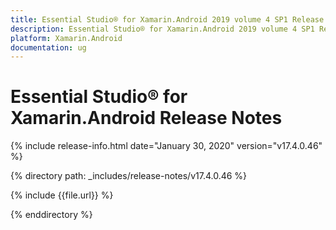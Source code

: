 ```yaml
---
title: Essential Studio® for Xamarin.Android 2019 volume 4 SP1 Release Notes  
description: Essential Studio® for Xamarin.Android 2019 volume 4 SP1 Release Notes  
platform: Xamarin.Android
documentation: ug
---
```


# Essential Studio® for Xamarin.Android  Release Notes  

{% include release-info.html date="January 30, 2020"  version="v17.4.0.46" %} 


{% directory path: _includes/release-notes/v17.4.0.46 %}

{% include {{file.url}} %}

{% enddirectory %}